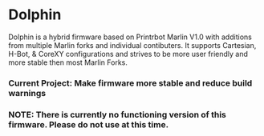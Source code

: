 # Dolphin
Dolphin is a hybrid firmware based on Printrbot Marlin V1.0 with additions from multiple Marlin forks and individual contibuters. It supports Cartesian, H-Bot, & CoreXY configurations and strives to be more user friendly and more stable then most Marlin Forks.

### Current Project: Make firmware more stable and reduce build warnings  

### NOTE: There is currently no functioning version of this firmware. Please do not use at this time.
